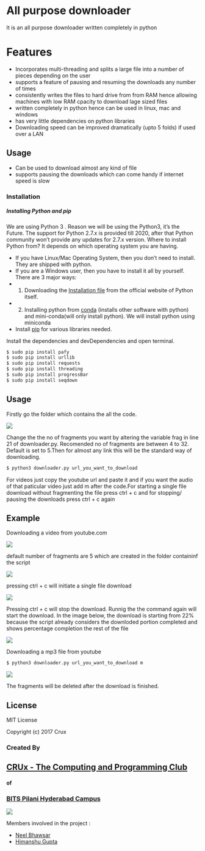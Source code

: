 # All purpose downloader 
It is an all purpose downloader written completely in python 
# Features 

  - Incorporates multi-threading and splits a large file into a number of pieces depending on the user
  - supports a feature of pausing and resuming the downloads any number of times 
  - consistently writes the files to hard drive from from RAM hence allowing machines with low RAM cpacity to download lage sized files 
 - written completely in python hence can be used in linux, mac and windows 
  - has very little dependencies on python libraries 
- Downloading speed can be improved dramatically (upto 5 folds) if used over a LAN

## Usage
  - Can be used to download almost any kind of file 
  - supports pausing the downloads which can come handy if internet speed is slow 
  
 
### Installation
##### Installing Python and pip
We are using Python 3 .
Reason we will be using the Python3, it’s the Future. The support for Python 2.7.x is provided till 2020, after that Python community won’t provide any updates for 2.7.x version.
Where to install Python from?
It depends on which operating system you are having.
*	If you have Linux/Mac Operating System, then you don’t need to install. They are shipped with python.
*	If you are a Windows user, then you have to install it all by yourself. There are 3 major ways:
* 1. 	Downloading the [Installation file](https://www.python.org/) from the official website of Python itself.
* 2.	Installing python from [conda] (installs other software with python) and mini-conda(will only install python). We will install python using miniconda 
* Install [pip] for various libraries needed.

[conda]: <https://conda.io/miniconda.html>
[pip]: <https://pip.pypa.io/en/stable/installing/>



Install the dependencies and devDependencies and open terminal.  

```sh
$ sudo pip install pafy
$ sudo pip install urllib
$ sudo pip install requests
$ sudo pip install threading 
$ sudo pip install progressBar
$ sudo pip install seqdown
```

## Usage 

Firstly go the folder which contains the all the code.

![](http://i.imgur.com/7o0WvmT.png)

Change the the no of fragments you want by altering the variable frag in line 21 of downloader.py. Recomended no of fragments are between 4 to 32. Default is set to 5.Then for almost any link this will be the standard way of downloading.


```sh
$ python3 downloader.py url_you_want_to_download
```
For videos just copy the youtube url and paste it and if you want the audio of that paticular video just add m after the code.For starting a single file download without fragmenting the file press ctrl + c and for stopping/ pausing the downloads press ctrl + c again 

## Example 

Downloading a video from youtube.com

![](http://i.imgur.com/9g6RA0I.png)

default number of fragments are 5 which are created in the folder containinf the script 

![](http://i.imgur.com/WHJWmJu.png)

pressing ctrl + c will initiate a single file download 

![](http://i.imgur.com/620axs4.png)

Pressing ctrl + c will stop the download. Runnig the the command again will start the download. In the image below, the download is starting from 22% because the script already considers the downloded portion completed and shows percentage completion the rest of the file

![](http://i.imgur.com/9g6RA0I.png)


Downloading a mp3 file from youtube 

```sh
$ python3 downloader.py url_you_want_to_download m
```

![](http://i.imgur.com/3ltpxKP.png?1)

The fragments will be deleted after the download is finished.


License
----
MIT License

Copyright (c) 2017 Crux



### Created By    
## [CRUx - The Computing and Programming Club] 


[CRUx - The computing and programming club]: <https://github.com/CRUx-BPHC>
[BITS Pilani Hyderabad Campus]: <http://www.bits-pilani.ac.in/hyderabad/>

#### of
### [BITS Pilani Hyderabad Campus]
[![](https://scontent.fbom1-1.fna.fbcdn.net/v/t1.0-1/p200x200/17904452_1491990900819437_3846562565023385004_n.png?oh=4a26af21c3764e36319197a532de47c7&oe=59DFB8EC)](https://www.facebook.com/cruxbphc/?ref=br_rs)

Members involved in the project :
* [Neel Bhawsar](https://github.com/neel123456)
* [Himanshu Gupta](https://github.com/him1411)

